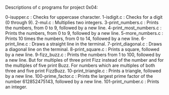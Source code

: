 Descriptions of c programs for project 0x04:

0-isupper.c : Checks for uppercase character.
1-isdigit.c : Checks for a digit (0 through 9).
2-mul.c : Multiplies two integers.
3-print_numbers.c : Prints the numbers, from 0 to 9, followed by a new line.
4-print_most_numbers.c : Prints the numbers, from 0 to 9, followed by a new line.
5-more_numbers.c : Prints 10 times the numbers, from 0 to 14, followed by a new line.
6-print_line.c : Draws a straight line in the terminal.
7-print_diagonal.c : Draws a diagonal line on the terminal.
8-print_square.c : Prints a square, followed by a new line.
9-fizz_buzz.c : Prints the numbers from 1 to 100, followed by a new line. But for multiples of three print Fizz instead of the number and for the multiples of five print Buzz. For numbers which are multiples of both three and five print FizzBuzz.
10-print_triangle.c : Prints a triangle, followed by a new line.
100-prime_factor.c : Prints the largest prime factor of the number 612852475143, followed by a new line.
101-print_number.c : Prints an integer.
